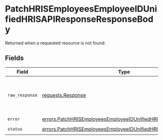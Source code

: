# PatchHRISEmployeesEmployeeIDUnifiedHRISAPIResponseResponseBody

Returned when a requested resource is not found.


## Fields

| Field                                                                                                                                              | Type                                                                                                                                               | Required                                                                                                                                           | Description                                                                                                                                        |
| -------------------------------------------------------------------------------------------------------------------------------------------------- | -------------------------------------------------------------------------------------------------------------------------------------------------- | -------------------------------------------------------------------------------------------------------------------------------------------------- | -------------------------------------------------------------------------------------------------------------------------------------------------- |
| `raw_response`                                                                                                                                     | [requests.Response](https://requests.readthedocs.io/en/latest/api/#requests.Response)                                                              | :heavy_minus_sign:                                                                                                                                 | Raw HTTP response; suitable for custom response parsing                                                                                            |
| `error`                                                                                                                                            | [errors.PatchHRISEmployeesEmployeeIDUnifiedHRISAPIResponseError](../../models/errors/patchhrisemployeesemployeeidunifiedhrisapiresponseerror.md)   | :heavy_check_mark:                                                                                                                                 | N/A                                                                                                                                                |
| `status`                                                                                                                                           | [errors.PatchHRISEmployeesEmployeeIDUnifiedHRISAPIResponseStatus](../../models/errors/patchhrisemployeesemployeeidunifiedhrisapiresponsestatus.md) | :heavy_check_mark:                                                                                                                                 | N/A                                                                                                                                                |